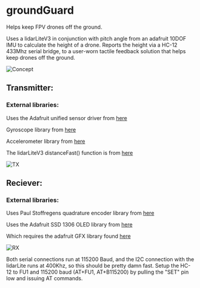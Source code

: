 # groundGuard
Helps keep FPV drones off the ground.

Uses a lidarLiteV3 in conjunction with pitch angle from an adafruit 10DOF IMU to calculate the height of a drone.
Reports the height via a HC-12 433Mhz serial bridge, to a user-worn tactile feedback solution that helps keep drones off the ground.

![Concept](https://rawgit.com/Robotto/groundGuard/master/anglesSketch.svg "Concept")

## Transmitter:

### External libraries:

Uses the Adafruit unified sensor driver from [here](https://github.com/adafruit/Adafruit_Sensor)

Gyroscope library from [here](https://github.com/adafruit/Adafruit_L3GD20_U)

Accelerometer library from [here](https://github.com/adafruit/Adafruit_LSM303DLHC)

The lidarLiteV3 distanceFast() function is from [here](https://github.com/garmin/LIDARLite_v3_Arduino_Library/)

![TX](https://rawgit.com/Robotto/groundGuard/master/tx_hw.png "Transmitter hardware")

## Reciever:

### External libraries:

Uses Paul Stoffregens quadrature encoder library from [here](https://github.com/PaulStoffregen/Encoder)

Uses the Adafruit SSD 1306 OLED library from [here](https://github.com/adafruit/Adafruit_SSD1306)

Which requires the adafruit GFX library found [here](https://github.com/adafruit/Adafruit-GFX-Library)

![RX](https://rawgit.com/Robotto/groundGuard/master/rx_hw.png "Reciever hardware")

Both serial connections run at 115200 Baud, and the I2C connection with the lidarLite runs at 400Khz, so this should be pretty damn fast.
Setup the HC-12 to FU1 and 115200 baud (AT+FU1, AT+B115200) by pulling the "SET" pin low and issuing AT commands.

